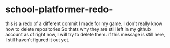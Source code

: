 # school-platformer-redo-
this is a redo of a different commit I made for my game. I don't really know how to delete repositories
So thats why they are still left in my github account
as of right now, I will try to delete them.
if this message is still here, I still haven't figured it out yet. 
